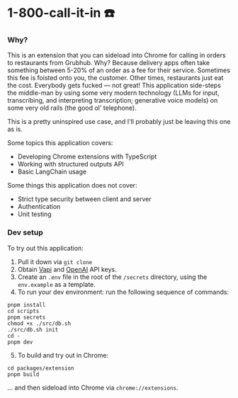 # 1-800-call-it-in ☎️

### Why?

This is an extension that you can sideload into Chrome for calling in orders to restaurants from Grubhub. Why? Because delivery apps often take something between 5-20% of an order as a fee for their service. Sometimes this fee is foisted onto you, the customer. Other times, restaurants just eat the cost. Everybody gets fucked — not great! This application side-steps the middle-man by using some very modern technology (LLMs for input, transcribing, and interpreting transcription; generative voice models) on some very old rails (the good ol' telephone).

This is a pretty uninspired use case, and I'll probably just be leaving this one as is.

Some topics this application covers:

- Developing Chrome extensions with TypeScript
- Working with structured outputs API
- Basic LangChain usage

Some things this application does not cover:

- Strict type security between client and server
- Authentication
- Unit testing

### Dev setup

To try out this application:

1. Pull it down via `git clone`
2. Obtain [Vapi](https://docs.vapi.ai/quickstart/dashboard) and [OpenAI](https://help.openai.com/en/articles/4936850-where-do-i-find-my-openai-api-key) API keys.
3. Create an `.env` file in the root of the `/secrets` directory, using the `env.example` as a template.
4. To run your dev environment: run the following sequence of commands:

```
pnpm install
cd scripts
pnpm secrets
chmod +x ./src/db.sh
./src/db.sh init
cd -
pnpm dev
```

5. To build and try out in Chrome:

```
cd packages/extension
pnpm build
```

... and then sideload into Chrome via `chrome://extensions`.
